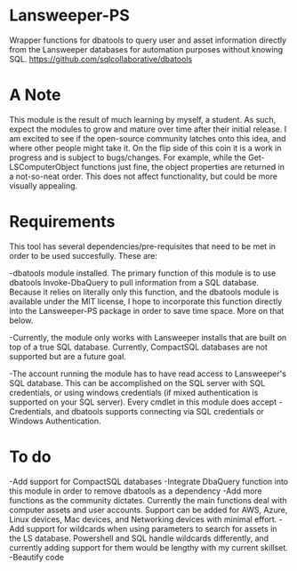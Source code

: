 # Lansweeper-PS
Wrapper functions for dbatools to query user and asset information directly from the Lansweeper databases for automation purposes without knowing SQL.
https://github.com/sqlcollaborative/dbatools

# A Note
This module is the result of much learning by myself, a student. As such, expect the modules to grow and mature over time after their initial release. I am excited to see if the open-source community latches onto this idea, and where other people might take it. On the flip side of this coin it is a work in progress and is subject to bugs/changes. For example, while the Get-LSComputerObject functions just fine, the object properties are returned in a not-so-neat order. This does not affect functionality, but could be more visually appealing.

# Requirements
This tool has several dependencies/pre-requisites that need to be met in order to be used succesfully. These are:

-dbatools module installed. The primary function of this module is to use dbatools Invoke-DbaQuery to pull information from a SQL database. Because it relies on literally only this function, and the dbatools module is available under the MIT license, I hope to incorporate this function directly into the Lansweeper-PS package in order to save time space. More on that below.

-Currently, the module only works with Lansweeper installs that are built on top of a true SQL database. Currently, CompactSQL databases are not supported but are a future goal. 

-The account running the module has to have read access to Lansweeper's SQL database. This can be accomplished on the SQL server with SQL credentials, or using windows credentials (if mixed authentication is supported on your SQL server). Every cmdlet in this module does accept -Credentials, and dbatools supports connecting via SQL credentials or Windows Authentication. 

# To do
-Add support for CompactSQL databases
-Integrate DbaQuery function into this module in order to remove dbatools as a dependency
-Add more functions as the community dictates. Currently the main functions deal with computer assets and user accounts. Support can be added for AWS, Azure, Linux devices, Mac devices, and Networking devices with minimal effort.
-Add support for wildcards when using parameters to search for assets in the LS database. Powershell and SQL handle wildcards differently, and currently adding support for them would be lengthy with my current skillset.
-Beautify code
